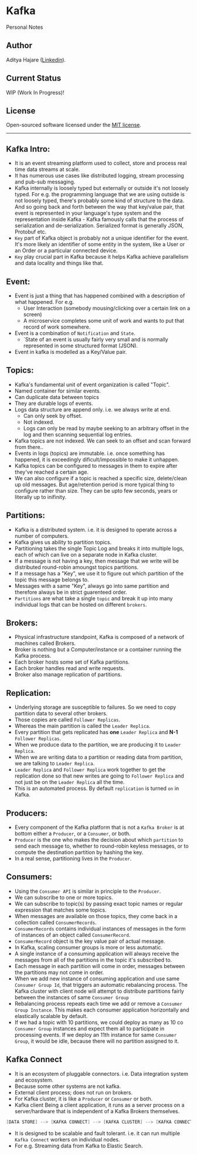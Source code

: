 # Kafka
Personal Notes

## Author
Aditya Hajare ([Linkedin](https://in.linkedin.com/in/aditya-hajare)).

## Current Status
WIP (Work In Progress)!

## License
Open-sourced software licensed under the [MIT license](http://opensource.org/licenses/MIT).

-----------

## Kafka Intro:
- It is an event streaming platform used to collect, store and process real time data streams at scale.
- It has numerous use cases like distributed logging, stream processing and pub-sub messaging.
- Kafka internally is loosely typed but externally or outside it's not loosely typed. For e.g. the programming language that we are using outside is not loosely typed, there's probably some kind of structure to the data. And so going back and forth between the way that key/value pair, that event is represented in your language's type system and the representation inside Kafka - Kafka famously calls that the process of serialization and de-serialization. Serialized format is generally JSON, Protobuf etc.
- `Key` part of Kafka object is probably not a unique identifier for the event. It's more likely an identifier of some entity in the system, like a User or an Order or a particular connected device.
- `Key` play crucial part in Kafka because it helps Kafka achieve parallelism and data locality and things like that.

## Event:
- Event is just a thing that has happened combined with a description of what happened. For e.g.
    * User Interaction (somebody mousing/clicking over a certain link on a screen)
    * A microservice completes some unit of work and wants to put that record of work somewhere.
- Event is a combination of `Notification` and `State`.
    * `State of an event is usually fairly very small and is normally represented in some structured format (JSON).
- Event in kafka is modelled as a Key/Value pair.

## Topics:
- Kafka's fundamental unit of event organization is called "Topic".
- Named container for similar events.
- Can duplicate data between topics
- They are durable logs of events.
- Logs data structure are append only. i.e. we always write at end.
    * Can only seek by offset.
    * Not indexed.
    * Logs can only be read by maybe seeking to an arbitrary offset in the log and then scanning sequential log entries.
- Kafka topics are not indexed. We can seek to an offset and scan forward from there..
- Events in logs (topics) are immutable. i.e. once something has happened, it is exceedingly dificult/impossible to make it unhappen.
- Kafka topics can be configured to messages in them to expire after they've reached a certain age.
- We can also configure if a topic is reached a specific size, delete/clean up old messages. But age/retention period is more typical thing to configure rather than size. They can be upto few seconds, years or literally up to inifinity.

## Partitions:
- Kafka is a distributed system. i.e. it is designed to operate across a number of computers.
- Kafka gives us ability to partition topics.
- Partitioning takes the single Topic Log and breaks it into multiple logs, each of which can live on a separate node in Kafka cluster.
- If a message is not having a key, then message that we write will be distributed round-robin amoungst topics partitions.
- If a message has a "Key", we use it to figure out which partition of the topic this message belongs to.
- Messages with a same "Key", always go into same partition and therefore always be in strict guarenteed order.
- `Partitions` are what take a single `topic` and break it up into many individual logs that can be hosted on different `brokers`.

## Brokers:
- Physical infrastructure standpoint, Kafka is composed of a network of machines called Brokers.
- Broker is nothing but a Computer/instance or a container running the Kafka process.
- Each broker hosts some set of Kafka partitions.
- Each broker handles read and write requests.
- Broker also manage replication of partitions.

## Replication:
- Underlying storage are susceptible to failures. So we need to copy partition data to several other brokers.
- Those copies are called `Follower Replicas`.
- Whereas the main partition is called the `Leader Replica`.
- Every partition that gets replicated has **one** `Leader Replica` and **N-1** `Follower Replicas`.
- When we produce data to the partition, we are producing it to `Leader Replica`.
- When we are writing data to a partition or reading data from partition, we are talking to `Leader Replica`.
- `Leader Replica` and `Follower Replica` work together to get the replication done so that new writes are going to `Follower Replica` and not just be on the `Leader Replica` all the time.
- This is an automated process. By default `replication` is turned `on` in Kafka.

## Producers:
- Every component of the Kafka platform that is not a `Kafka Broker` is at bottom either a `Producer`, or a `Consumer`, or both.
- `Producer` is the one who makes the decision about which `partition` to send each message to, whether to round-robin keyless messages, or to compute the destination partition by hashing the key.
- In a real sense, partitioning lives in the `Producer`.

## Consumers:
- Using the `Consumer API` is similar in principle to the `Producer`.
- We can subscribe to one or more topics.
- We can subscribe to topic(s) by passing exact topic names or regular expression that matches some topics.
- When messages are available on those topics, they come back in a collection called `ConsumerRecords`.
- `ConsumerRecords` contains individual instances of messages in the form of instances of an object called `ConsumerRecord`.
- `ConsumerRecord` object is the key value pair of actual message.
- In Kafka, scaling consumer groups is more or less automatic.
- A single instance of a consuming application will always receive the messages from all of the partitions in the topic it's subscribed to.
- Each message in each partition will come in order, messages between the partitions may not come in order.
- When we add new instance of consuming application and use same `Consumer Group Id`, that triggers an automatic rebalancing process. The Kafka cluster with client node will attempt to distribute partitions fairly between the instances of same `Consumer Group`
- Rebalancing process repeats each time we add or remove a `Consumer Group Instance`. This makes each consumer application horizontally and elastically scalable by default.
- If we had a topic with 10 partitions, we could deploy as many as 10 co `Consumer Group` instances and expect them all to participate in processing events. If we deploy an 11th instance for same `Consumer Group`, it would be idle, because there will no partition assigned to it.

## Kafka Connect
- It is an ecosystem of pluggable connectors. i.e. Data integration system and ecosystem.
- Because some other systems are not kafka.
- External client process; does not run on brokers.
- For Kafka cluster, it is like a `Producer` or `Consumer` or both.
- Kafka client Being a client application, it runs as a server process on a server/hardware that is independent of a Kafka Brokers themselves.
```go
[DATA STORE] --> [KAFKA CONNECT] --> [KAFKA CLUSTER] --> [KAFKA CONNECT] --> [DATA SINK]
```
- It is designed to be scalable and fault tolerant. i.e. it can run multiple `Kafka Connect` workers on individual nodes.
- For e.g. Streaming data from Kafka to Elastic Search.